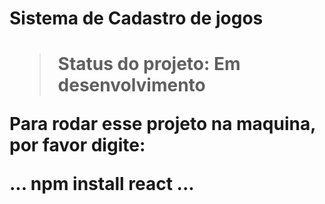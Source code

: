 <h1>Sistema de Cadastro de jogos<h1>

> Status do projeto: Em desenvolvimento

Para rodar esse projeto na maquina, por favor digite:

...
npm install react
...

